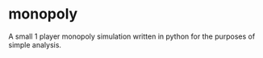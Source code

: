 # monopoly
A small 1 player monopoly simulation written in python for the purposes of simple analysis. 
